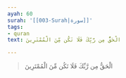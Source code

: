 ```yaml
---
ayah: 60
surah: '[[003-Surah|سورة]]'
tags:
- quran
text: الْحَقُّ مِن رَّبِّكَ فَلَا تَكُن مِّنَ الْمُمْتَرِينَ

---
```

> الْحَقُّ مِن رَّبِّكَ فَلَا تَكُن مِّنَ الْمُمْتَرِينَ
